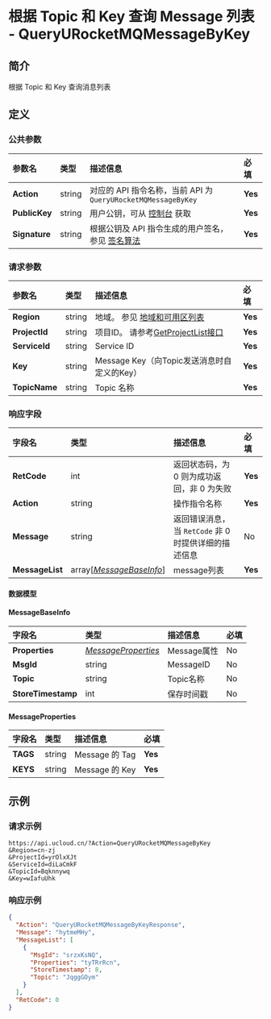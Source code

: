 # 根据 Topic 和 Key 查询 Message 列表 - QueryURocketMQMessageByKey

## 简介

根据 Topic 和 Key 查询消息列表









## 定义

### 公共参数

| 参数名 | 类型 | 描述信息 | 必填 |
|:---|:---|:---|:---|
| **Action**     | string  | 对应的 API 指令名称，当前 API 为 `QueryURocketMQMessageByKey`                        | **Yes** |
| **PublicKey**  | string  | 用户公钥，可从 [控制台](https://console.ucloud.cn/uapi/apikey) 获取                                             | **Yes** |
| **Signature**  | string  | 根据公钥及 API 指令生成的用户签名，参见 [签名算法](api/summary/signature.md)  | **Yes** |

### 请求参数

| 参数名 | 类型 | 描述信息 | 必填 |
|:---|:---|:---|:---|
| **Region** | string | 地域。 参见 [地域和可用区列表](https://docs.ucloud.cn/api/summary/regionlist) |**Yes**|
| **ProjectId** | string | 项目ID。 请参考[GetProjectList接口](https://docs.ucloud.cn/api/summary/get_project_list) |**Yes**|
| **ServiceId** | string | Service ID |**Yes**|
| **Key** | string | Message Key（向Topic发送消息时自定义的Key） |**Yes**|
| **TopicName** | string | Topic 名称 |**Yes**|

### 响应字段

| 字段名 | 类型 | 描述信息 | 必填 |
|:---|:---|:---|:---|
| **RetCode** | int | 返回状态码，为 0 则为成功返回，非 0 为失败 |**Yes**|
| **Action** | string | 操作指令名称 |**Yes**|
| **Message** | string | 返回错误消息，当 `RetCode` 非 0 时提供详细的描述信息 |No|
| **MessageList** | array[[*MessageBaseInfo*](#MessageBaseInfo)] | message列表 |**Yes**|

#### 数据模型


#### MessageBaseInfo

| 字段名 | 类型 | 描述信息 | 必填 |
|:---|:---|:---|:---|
| **Properties** | [*MessageProperties*](#MessageProperties) | Message属性 |No|
| **MsgId** | string | MessageID |No|
| **Topic** | string | Topic名称 |No|
| **StoreTimestamp** | int | 保存时间戳 |No|

#### MessageProperties

| 字段名 | 类型 | 描述信息 | 必填 |
|:---|:---|:---|:---|
| **TAGS** | string | Message 的 Tag |**Yes**|
| **KEYS** | string | Message 的 Key |**Yes**|

## 示例

### 请求示例
    
```
https://api.ucloud.cn/?Action=QueryURocketMQMessageByKey
&Region=cn-zj
&ProjectId=yrOlxXJt
&ServiceId=diLaCmkF
&TopicId=Bqknnywq
&Key=wIafuUhk
```

### 响应示例
    
```json
{
  "Action": "QueryURocketMQMessageByKeyResponse",
  "Message": "hytmeMHy",
  "MessageList": [
    {
      "MsgId": "srzxKsNQ",
      "Properties": "tyTRrRcn",
      "StoreTimestamp": 8,
      "Topic": "JqggGOym"
    }
  ],
  "RetCode": 0
}
```





